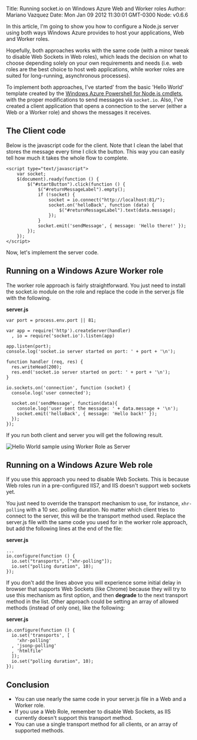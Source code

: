 Title: Running socket.io on Windows Azure Web and Worker roles
Author: Mariano Vazquez
Date: Mon Jan 09 2012 11:30:01 GMT-0300
Node: v0.6.6

In this article, I'm going to show you how to configure a Node.js server using both ways Windows Azure provides to host your applications, Web and Worker roles. 

Hopefully, both approaches works with the same code (with a minor tweak to disable Web Sockets in Web roles), which leads the decision on what to choose depending solely on your own requirements and needs (i.e. web roles are the best choice to host web applications, while worker roles are suited for long-running, asynchronous processes).

To implement both approaches, I've started' from the basic 'Hello World' template created by the [Windows Azure Powershell for Node.js cmdlets](https://www.windowsazure.com/en-us/develop/nodejs/), with the proper modifications to send messages via `socket.io`. Also, I've created a client application that opens a connection to the server (either a Web or a Worker role) and shows the messages it receives.

## The Client code

Below is the javascript code for the client. Note that I clean the label that stores the message every time I click the button. This way you can easily tell how much it takes the whole flow to complete.

	<script type="text/javascript">
        var socket;
        $(document).ready(function () {
            $("#startButton").click(function () {
                $("#returnMessageLabel").empty();
                if (!socket) {
                    socket = io.connect("http://localhost:81/");
                    socket.on('helloBack', function (data) {
                        $("#returnMessageLabel").text(data.message);
                    });
                }
                socket.emit('sendMessage', { message: 'Hello there!' });
            });
        });  
    </script>

Now, let's implement the server code.

## Running on a Windows Azure Worker role

The worker role approach is fairly straightforward. You just need to install the socket.io module on the role and replace the code in the server.js file with the following.


**server.js**

	var port = process.env.port || 81;

	var app = require('http').createServer(handler)
	  , io = require('socket.io').listen(app)

	app.listen(port);
	console.log('socket.io server started on port: ' + port + '\n');

	function handler (req, res) {
	  res.writeHead(200);
	  res.end('socket.io server started on port: ' + port + '\n');
	}

	io.sockets.on('connection', function (socket) {
	  console.log('user connected');
	  
	  socket.on('sendMessage', function(data){
		console.log('user sent the message: ' + data.message + '\n');
		socket.emit('helloBack', { message: 'Hello back!' });
	  });
	});

If you run both client and server you will get the following result.

![](https://github.com/nanovazquez/nodeonazure-blog/blob/master/articles/running-socket-io-on-windows-azure-web-and-worker-roles/client-on-worker.png?raw=true "Hello World sample using Worker Role as Server")


## Running on a Windows Azure Web role

If you use this approach you need to disable Web Sockets. This is because Web roles run in a pre-configured IIS7, and IIS doesn't support web sockets yet. 

You just need to override the transport mechanism to use, for instance, `xhr-polling` with a 10 sec. polling duration. No matter which client tries to connect to the server, this will be the transport method used. Replace the server.js file with the same code you used for in the worker role approach, but add the following lines at the end of the file:

**server.js**

	...
	io.configure(function () { 
	  io.set("transports", ["xhr-polling"]); 
	  io.set("polling duration", 10); 
	});

If you don't add the lines above you will experience some initial delay in browser that supports Web Sockets (like Chrome) because they will try to use this mechanism as first option, and then **degrade** to the next transport method in the list. Other approach could be setting an array of allowed methods (instead of only one), like the following:

**server.js**

	io.configure(function () { 
	  io.set('transports', [
	  	'xhr-polling'
	  , 'jsonp-polling'
	  , 'htmlfile'
	  ]);
	  io.set("polling duration", 10); 
	});

## Conclusion

* You can use nearly the same code in your server.js file in a Web and a Worker role.
* If you use a Web Role, remember to disable Web Sockets, as IIS currently doesn't support this transport method.
* You can use a single transport method for all clients, or an array of supported methods.



